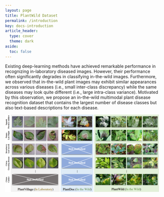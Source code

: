 ```yaml
---
layout: page
title: PlantWild Dataset
permalink: /introduction
key: docs-introduction
article_header:
  type: cover
  theme: dark
aside:
  toc: false
---
```







Existing deep-learning methods have achieved remarkable performance in recognizing in-laboratory diseased images. However, their performance often significantly degrades in classifying in-the-wild images.
Furthermore, we observed that in-the-wild plant images may exhibit similar appearances across various diseases (i.e., small inter-class discrepancy) while the same diseases may look quite different (i.e., large intra-class variance). Motivated by this observation, we propose an in-the-wild multimodal plant disease recognition dataset that contains the largest number of disease classes but also text-based descriptions for each disease.

<div align="center">
  <img width=800 src="plantwild.jpg"/>
</div>





